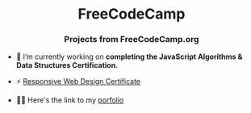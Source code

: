 <h1 align="center">FreeCodeCamp</h1>
<h3 align="center">Projects from FreeCodeCamp.org</h3>

- 🔭 I’m currently working on **completing the JavaScript Algorithms & Data Structures Certification.**

- ⚡ [Responsive Web Design Certificate](https://www.freecodecamp.org/certification/corricodes/responsive-web-design)

- 👨‍💻 Here's the link to my [porfolio](https://corricodes.netlify.app/)
